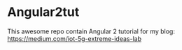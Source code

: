 # Angular2tut
This awesome repo contain Angular 2 tutorial for my blog: https://medium.com/iot-5g-extreme-ideas-lab
